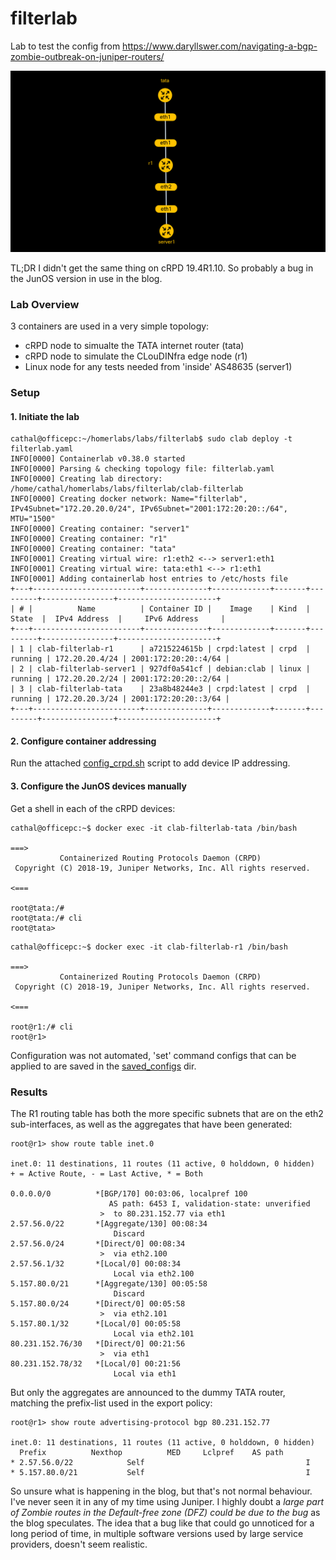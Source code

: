 # filterlab

Lab to test the config from https://www.daryllswer.com/navigating-a-bgp-zombie-outbreak-on-juniper-routers/

![filterlab topology](https://raw.githubusercontent.com/topranks/homerlabs/main/labs/filterlab/diagram.png)

TL;DR I didn't get the same thing on cRPD 19.4R1.10.  So probably a bug in the JunOS version in use in the blog.

### Lab Overview

3 containers are used in a very simple topology:

- cRPD node to simualte the TATA internet router (tata)
- cRPD node to simulate the CLouDINfra edge node (r1)
- Linux node for any tests needed from 'inside' AS48635 (server1)

### Setup

#### 1. Initiate the lab
```
cathal@officepc:~/homerlabs/labs/filterlab$ sudo clab deploy -t filterlab.yaml 
INFO[0000] Containerlab v0.38.0 started                 
INFO[0000] Parsing & checking topology file: filterlab.yaml 
INFO[0000] Creating lab directory: /home/cathal/homerlabs/labs/filterlab/clab-filterlab 
INFO[0000] Creating docker network: Name="filterlab", IPv4Subnet="172.20.20.0/24", IPv6Subnet="2001:172:20:20::/64", MTU="1500" 
INFO[0000] Creating container: "server1"                
INFO[0000] Creating container: "r1"                     
INFO[0000] Creating container: "tata"                   
INFO[0001] Creating virtual wire: r1:eth2 <--> server1:eth1 
INFO[0001] Creating virtual wire: tata:eth1 <--> r1:eth1 
INFO[0001] Adding containerlab host entries to /etc/hosts file 
+---+------------------------+--------------+-------------+-------+---------+----------------+----------------------+
| # |          Name          | Container ID |    Image    | Kind  |  State  |  IPv4 Address  |     IPv6 Address     |
+---+------------------------+--------------+-------------+-------+---------+----------------+----------------------+
| 1 | clab-filterlab-r1      | a7215224615b | crpd:latest | crpd  | running | 172.20.20.4/24 | 2001:172:20:20::4/64 |
| 2 | clab-filterlab-server1 | 927df0a541cf | debian:clab | linux | running | 172.20.20.2/24 | 2001:172:20:20::2/64 |
| 3 | clab-filterlab-tata    | 23a8b48244e3 | crpd:latest | crpd  | running | 172.20.20.3/24 | 2001:172:20:20::3/64 |
+---+------------------------+--------------+-------------+-------+---------+----------------+----------------------+
```

#### 2. Configure container addressing

Run the attached [config_crpd.sh](config_crpd.sh) script to add device IP addressing.

#### 3. Configure the JunOS devices manually

Get a shell in each of the cRPD devices:
```
cathal@officepc:~$ docker exec -it clab-filterlab-tata /bin/bash 

===>
           Containerized Routing Protocols Daemon (CRPD)
 Copyright (C) 2018-19, Juniper Networks, Inc. All rights reserved.
                                                                    <===

root@tata:/# 
root@tata:/# cli
root@tata> 
```

```
cathal@officepc:~$ docker exec -it clab-filterlab-r1 /bin/bash

===>
           Containerized Routing Protocols Daemon (CRPD)
 Copyright (C) 2018-19, Juniper Networks, Inc. All rights reserved.
                                                                    <===

root@r1:/# cli
root@r1>
```

Configuration was not automated, 'set' command configs that can be applied to are saved in the [saved_configs](saved_configs) dir.


### Results

The R1 routing table has both the more specific subnets that are on the eth2 sub-interfaces, as well as the aggregates that have been generated:
```
root@r1> show route table inet.0          

inet.0: 11 destinations, 11 routes (11 active, 0 holddown, 0 hidden)
+ = Active Route, - = Last Active, * = Both

0.0.0.0/0          *[BGP/170] 00:03:06, localpref 100
                      AS path: 6453 I, validation-state: unverified
                    >  to 80.231.152.77 via eth1
2.57.56.0/22       *[Aggregate/130] 00:08:34
                       Discard
2.57.56.0/24       *[Direct/0] 00:08:34
                    >  via eth2.100
2.57.56.1/32       *[Local/0] 00:08:34
                       Local via eth2.100
5.157.80.0/21      *[Aggregate/130] 00:05:58
                       Discard
5.157.80.0/24      *[Direct/0] 00:05:58
                    >  via eth2.101
5.157.80.1/32      *[Local/0] 00:05:58
                       Local via eth2.101
80.231.152.76/30   *[Direct/0] 00:21:56
                    >  via eth1
80.231.152.78/32   *[Local/0] 00:21:56
                       Local via eth1
```

But only the aggregates are announced to the dummy TATA router, matching the prefix-list used in the export policy:
```
root@r1> show route advertising-protocol bgp 80.231.152.77    

inet.0: 11 destinations, 11 routes (11 active, 0 holddown, 0 hidden)
  Prefix		  Nexthop	       MED     Lclpref    AS path
* 2.57.56.0/22            Self                                    I
* 5.157.80.0/21           Self                                    I
```

So unsure what is happening in the blog, but that's not normal behaviour.  I've never seen it in any of my time using Juniper. I highly doubt a _large part of Zombie routes in the Default-free zone (DFZ) could be due to the bug_ as the blog speculates.  The idea that a bug like that could go unnoticed for a long period of time, in multiple software versions used by large service providers, doesn't seem realistic.
